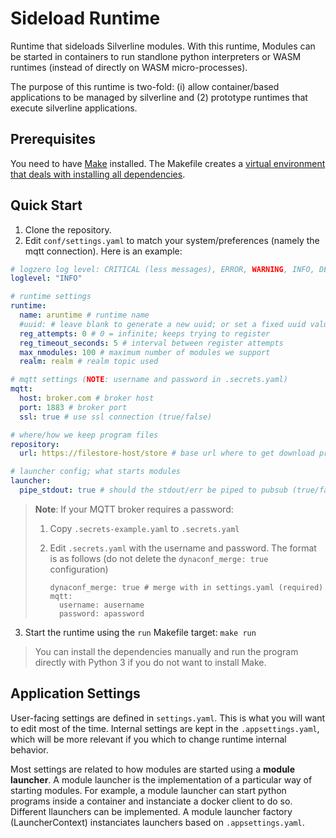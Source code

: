 # Sideload Runtime

Runtime that sideloads Silverline modules. With this runtime, Modules can be started in containers to run standlone python interpreters or WASM runtimes (instead of directly on WASM micro-processes).

The purpose of this runtime is two-fold: (i) allow container/based applications to be managed by silverline and (2) prototype runtimes that execute silverline applications.

## Prerequisites

You need to have [Make](https://www.gnu.org/software/make/) installed. The Makefile creates a [virtual environment that deals with installing all dependencies](https://github.com/sio/Makefile.venv).

## Quick Start

1. Clone the repository.
2. Edit `conf/settings.yaml` to match your system/preferences (namely the mqtt connection). Here is an example:
```yaml
# logzero log level: CRITICAL (less messages), ERROR, WARNING, INFO, DEBUG (more messages)
loglevel: "INFO" 

# runtime settings
runtime:
  name: aruntime # runtime name
  #uuid: # leave blank to generate a new uuid; or set a fixed uuid value
  reg_attempts: 0 # 0 = infinite; keeps trying to register
  reg_timeout_seconds: 5 # interval between register attempts
  max_nmodules: 100 # maximum number of modules we support
  realm: realm # realm topic used

# mqtt settings (NOTE: username and password in .secrets.yaml)
mqtt:
  host: broker.com # broker host
  port: 1883 # broker port
  ssl: true # use ssl connection (true/false)

# where/how we keep program files
repository:
  url: https://filestore-host/store # base url where to get download program files

# launcher config; what starts modules 
launcher:
  pipe_stdout: true # should the stdout/err be piped to pubsub (true/false)
```

> **Note**: If your MQTT broker requires a password:
>
> 1. Copy `.secrets-example.yaml` to `.secrets.yaml`
>
> 2. Edit `.secrets.yaml` with the username and password. The format is as follows (do not delete the `dynaconf_merge: true` configuration)
>
>    ```
>    dynaconf_merge: true # merge with in settings.yaml (required)
>    mqtt:
>      username: ausername
>      password: apassword
>    ```

3. Start the runtime using the `run` Makefile target:
`make run`

> You can install the dependencies manually and run the program directly with Python 3 if you do not want to install Make.
 
## Application Settings

User-facing settings are defined in `settings.yaml`. This is what you will want to edit most of the time. Internal settings are kept in the `.appsettings.yaml`, which will be more relevant if you which to change runtime internal behavior. 

Most settings are related to how modules are started using a **module launcher**. A module launcher is the implementation of a particular way of starting modules. For example, a module launcher can start python programs inside a container and instanciate
a docker client to do so. Different llaunchers can be implemented. A module launcher factory (LauncherContext) instanciates launchers based on `.appsettings.yaml`.


